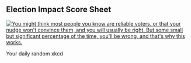 ## Election Impact Score Sheet
[![You might think most people you know are reliable voters, or that your nudge won't convince them, and you will usually be right. But some small but significant percentage of the time, you'll be wrong, and that's why this works.](https://imgs.xkcd.com/comics/election_impact_score_sheet.png)](https://xkcd.com/2380/ "You might think most people you know are reliable voters, or that your nudge won't convince them, and you will usually be right. But some small but significant percentage of the time, you'll be wrong, and that's why this works.")

Your daily random xkcd
